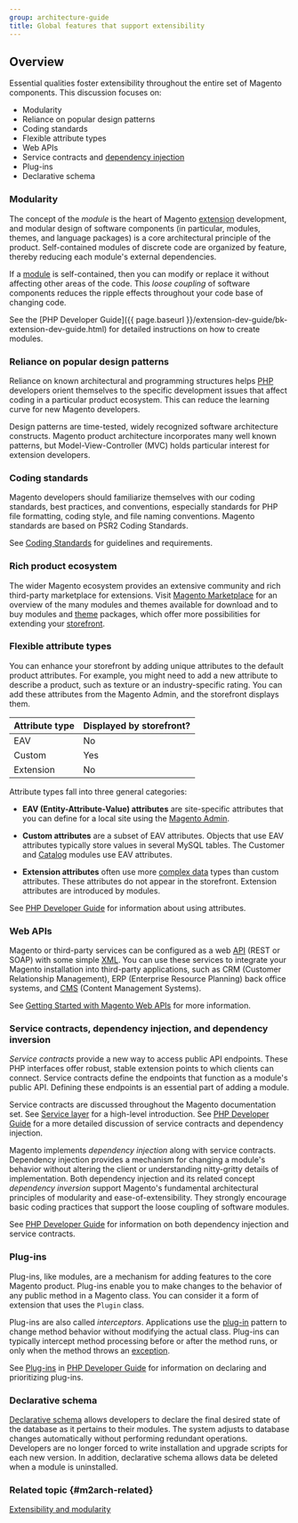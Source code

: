 ```yaml
---
group: architecture-guide
title: Global features that support extensibility
---
```


## Overview

Essential qualities foster extensibility throughout the entire set of Magento components. This discussion focuses on:

* Modularity
* Reliance on popular design patterns
* Coding standards
* Flexible attribute types
* Web APIs
* Service contracts and [dependency injection](https://glossary.magento.com/dependency-injection)
* Plug-ins
* Declarative schema

### Modularity

The concept of the *module* is the heart of Magento [extension](https://glossary.magento.com/extension) development, and modular design of software components (in particular, modules, themes, and language packages) is a core architectural principle of the product. Self-contained modules of discrete code are organized by feature, thereby reducing each module's external dependencies.

If a [module](https://glossary.magento.com/module) is self-contained, then you can modify or replace it without affecting other areas of the code. This *loose coupling* of software components reduces the ripple effects throughout your code base of changing code.

 See the [PHP Developer Guide]({{ page.baseurl }}/extension-dev-guide/bk-extension-dev-guide.html) for detailed instructions on how to create modules.

### Reliance on popular design patterns

Reliance on known architectural and programming structures helps [PHP](https://glossary.magento.com/php) developers orient themselves to the specific development issues that affect coding in a particular product ecosystem. This can reduce the learning curve for new Magento developers.

Design patterns are time-tested, widely recognized software architecture constructs. Magento product architecture incorporates many well known patterns, but Model-View-Controller (MVC) holds particular interest for extension developers.

### Coding standards

Magento developers should familiarize themselves with our coding standards, best practices, and conventions, especially standards for PHP file formatting, coding style, and file naming conventions. Magento standards are based on PSR2 Coding Standards.

See [Coding Standards]({{page.baseurl}}/coding-standards/bk-coding-standards.html) for guidelines and requirements.

### Rich product ecosystem

The wider Magento ecosystem provides an extensive community and rich third-party marketplace for extensions. Visit [Magento Marketplace](https://marketplace.magento.com/) for an overview of the many modules and themes available for download and to buy modules and [theme](https://glossary.magento.com/theme) packages, which offer more possibilities for extending your [storefront](https://glossary.magento.com/storefront).

### Flexible attribute types

You can enhance your storefront by adding unique attributes to the default product attributes. For example, you might need to add a new attribute to describe a product, such as texture or an industry-specific rating. You can add these attributes from the Magento Admin, and the storefront  displays them.

Attribute type | Displayed by storefront?
--- | ---
EAV | No
Custom | Yes
Extension | No

Attribute types fall into three general categories:

* **EAV (Entity-Attribute-Value) attributes** are site-specific attributes that you can define for a local site using the [Magento Admin](https://glossary.magento.com/magento-admin).

* **Custom attributes** are a subset of EAV attributes. Objects that use EAV attributes typically store values in several MySQL tables. The Customer and [Catalog](https://glossary.magento.com/catalog) modules use EAV attributes.

* **Extension attributes** often use more [complex data](https://glossary.magento.com/complex-data) types than custom attributes. These attributes do not appear in the storefront. Extension attributes are introduced by modules.

See [PHP Developer Guide]({{page.baseurl}}/extension-dev-guide/bk-extension-dev-guide.html) for information about using attributes.

### Web APIs

Magento or third-party services can be configured as a web [API](https://glossary.magento.com/api) (REST or SOAP) with some simple [XML](https://glossary.magento.com/xml). You can use these services to integrate your Magento installation into third-party applications, such as CRM (Customer Relationship Management), ERP (Enterprise Resource Planning) back office systems, and [CMS](https://glossary.magento.com/cms) (Content Management Systems).

See [Getting Started with Magento Web APIs]({{page.baseurl}}/get-started/bk-get-started-api.html) for more information.

### Service contracts, dependency injection, and dependency inversion

*Service contracts* provide a new way to access public API endpoints. These PHP interfaces offer robust, stable extension points to which clients can connect.  Service contracts define the endpoints that function as a module's public API. Defining these endpoints is an essential part of adding a module.

Service contracts are discussed throughout the Magento documentation set. See [Service layer]({{page.baseurl}}/architecture/archi_perspectives/service_layer.html) for a high-level introduction. See [PHP Developer Guide]({{page.baseurl}}/extension-dev-guide/bk-extension-dev-guide.html) for a more detailed discussion of service contracts and dependency injection.

Magento implements *dependency injection* along with service contracts. Dependency injection provides a mechanism for changing a module's behavior without altering the client or understanding nitty-gritty details of implementation. Both dependency injection and its related concept *dependency inversion* support Magento's fundamental architectural principles of modularity and ease-of-extensibility. They strongly encourage basic coding practices that support the loose coupling of software modules.

See [PHP Developer Guide]({{page.baseurl}}/extension-dev-guide/bk-extension-dev-guide.html) for information on both dependency injection and service contracts.

### Plug-ins

Plug-ins, like modules, are a mechanism for adding features to the core Magento product. Plug-ins enable you to make changes to the behavior of any public method in a Magento class. You can consider it a form of extension that uses the `Plugin` class.

Plug-ins are also called *interceptors*. Applications use the [plug-in](https://glossary.magento.com/plug-in) pattern to change method behavior without modifying the actual class. Plug-ins can typically intercept method processing before or after the method runs, or only when the method throws an [exception](https://glossary.magento.com/exception).

See [Plug-ins]({{page.baseurl}}/extension-dev-guide/plugins.html) in [PHP Developer Guide]({{page.baseurl}}/extension-dev-guide/bk-extension-dev-guide.html) for information on declaring and prioritizing plug-ins.

### Declarative schema

[Declarative schema]({{page.baseurl}}/extension-dev-guide/declarative-schema/index.html) allows developers to declare the final desired state of the database as it pertains to their modules. The system adjusts to database changes automatically without performing redundant operations. Developers are no longer forced to write installation and upgrade scripts for each new version. In addition, declarative schema allows data be deleted when a module is uninstalled.

### Related topic {#m2arch-related}

[Extensibility and modularity]({{page.baseurl}}/architecture/extensibility.html)
